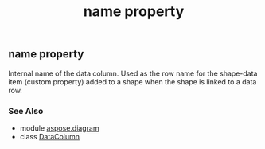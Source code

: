 ﻿---
title: name property
second_title: Aspose.Diagram for Python via .NET API References
description: 
type: docs
weight: 140
url: /python-net/aspose.diagram/datacolumn/name/
is_root: false
---

## name property


Internal name of the data column. Used as the row name for the shape-data item (custom property) added to a shape when the shape is linked to a data row.

### See Also
* module [aspose.diagram](../../)
* class [DataColumn](/diagram/python-net/aspose.diagram/datacolumn)

